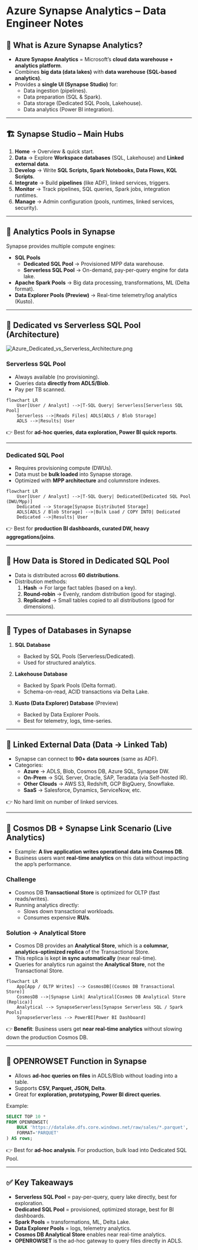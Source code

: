 # Azure Synapse Analytics – Data Engineer Notes

## 📌 What is Azure Synapse Analytics?
- **Azure Synapse Analytics** = Microsoft’s **cloud data warehouse + analytics platform**.
- Combines **big data (data lakes)** with **data warehouse (SQL-based analytics)**.
- Provides a **single UI (Synapse Studio)** for:
  - Data ingestion (pipelines).
  - Data preparation (SQL & Spark).
  - Data storage (Dedicated SQL Pools, Lakehouse).
  - Data analytics (Power BI integration).

---

## 🏗️ Synapse Studio – Main Hubs
1. **Home** → Overview & quick start.
2. **Data** → Explore **Workspace databases** (SQL, Lakehouse) and **Linked external data**.
3. **Develop** → Write **SQL Scripts, Spark Notebooks, Data Flows, KQL Scripts**.
4. **Integrate** → Build **pipelines** (like ADF), linked services, triggers.
5. **Monitor** → Track pipelines, SQL queries, Spark jobs, integration runtimes.
6. **Manage** → Admin configuration (pools, runtimes, linked services, security).

---

## 🔹 Analytics Pools in Synapse
Synapse provides multiple compute engines:
- **SQL Pools**
  - **Dedicated SQL Pool** → Provisioned MPP data warehouse.
  - **Serverless SQL Pool** → On-demand, pay-per-query engine for data lake.
- **Apache Spark Pools** → Big data processing, transformations, ML (Delta format).
- **Data Explorer Pools (Preview)** → Real-time telemetry/log analytics (Kusto).

---

## 🔹 Dedicated vs Serverless SQL Pool (Architecture)

![Azure_Dedicated_vs_Serverless_Architecture.png](https://raw.githubusercontent.com/naga-vamsi-001/Images/main/Azure/Azure_Dedicated_vs_Serverless_Architecture.png)

### **Serverless SQL Pool**
- Always available (no provisioning).
- Queries data **directly from ADLS/Blob**.
- Pay per TB scanned.

```mermaid
flowchart LR
    User[User / Analyst] -->|T-SQL Query| Serverless[Serverless SQL Pool]
    Serverless -->|Reads Files| ADLS[ADLS / Blob Storage]
    ADLS -->|Results| User
```

👉 Best for **ad-hoc queries, data exploration, Power BI quick reports**.

---

### **Dedicated SQL Pool**
- Requires provisioning compute (DWUs).
- Data must be **bulk loaded** into Synapse storage.
- Optimized with **MPP architecture** and columnstore indexes.

```mermaid
flowchart LR
    User[User / Analyst] -->|T-SQL Query| Dedicated[Dedicated SQL Pool (DWU/Mpp)]
    Dedicated --> Storage[Synapse Distributed Storage]
    ADLS[ADLS / Blob Storage] -->|Bulk Load / COPY INTO| Dedicated
    Dedicated -->|Results| User
```

👉 Best for **production BI dashboards, curated DW, heavy aggregations/joins**.

---

## 🔹 How Data is Stored in Dedicated SQL Pool
- Data is distributed across **60 distributions**.
- Distribution methods:
  1. **Hash** → For large fact tables (based on a key).
  2. **Round-robin** → Evenly, random distribution (good for staging).
  3. **Replicated** → Small tables copied to all distributions (good for dimensions).

---

## 🔹 Types of Databases in Synapse
1. **SQL Database**  
   - Backed by SQL Pools (Serverless/Dedicated).  
   - Used for structured analytics.  

2. **Lakehouse Database**  
   - Backed by Spark Pools (Delta format).  
   - Schema-on-read, ACID transactions via Delta Lake.  

3. **Kusto (Data Explorer) Database** (Preview)  
   - Backed by Data Explorer Pools.  
   - Best for telemetry, logs, time-series.  

---

## 🔹 Linked External Data (Data → Linked Tab)
- Synapse can connect to **90+ data sources** (same as ADF).  
- Categories:  
  - **Azure** → ADLS, Blob, Cosmos DB, Azure SQL, Synapse DW.  
  - **On-Prem** → SQL Server, Oracle, SAP, Teradata (via Self-hosted IR).  
  - **Other Clouds** → AWS S3, Redshift, GCP BigQuery, Snowflake.  
  - **SaaS** → Salesforce, Dynamics, ServiceNow, etc.  

👉 No hard limit on number of linked services.  

---

## 🔹 Cosmos DB + Synapse Link Scenario (Live Analytics)
- Example: **A live application writes operational data into Cosmos DB**.  
- Business users want **real-time analytics** on this data without impacting the app’s performance.  

### Challenge
- Cosmos DB **Transactional Store** is optimized for OLTP (fast reads/writes).  
- Running analytics directly:  
  - Slows down transactional workloads.  
  - Consumes expensive **RU/s**.  

### Solution → **Analytical Store**
- Cosmos DB provides an **Analytical Store**, which is a **columnar, analytics-optimized replica** of the Transactional Store.  
- This replica is kept **in sync automatically** (near real-time).  
- Queries for analytics run against the **Analytical Store**, not the Transactional Store.  

```mermaid
flowchart LR
    App[App / OLTP Writes] --> CosmosDB[(Cosmos DB Transactional Store)]
    CosmosDB -->|Synapse Link| Analytical[Cosmos DB Analytical Store (Replica)]
    Analytical --> SynapseServerless[Synapse Serverless SQL / Spark Pools]
    SynapseServerless --> PowerBI[Power BI Dashboard]
```

👉 **Benefit**: Business users get **near real-time analytics** without slowing down the production Cosmos DB.  

---

## 🔹 OPENROWSET Function in Synapse
- Allows **ad-hoc queries on files** in ADLS/Blob without loading into a table.  
- Supports **CSV, Parquet, JSON, Delta**.  
- Great for **exploration, prototyping, Power BI direct queries**.  

Example:
```sql
SELECT TOP 10 *
FROM OPENROWSET(
    BULK 'https://datalake.dfs.core.windows.net/raw/sales/*.parquet',
    FORMAT='PARQUET'
) AS rows;
```

👉 Best for **ad-hoc analysis**. For production, bulk load into Dedicated SQL Pool.  

---

## ✅ Key Takeaways
- **Serverless SQL Pool** = pay-per-query, query lake directly, best for exploration.  
- **Dedicated SQL Pool** = provisioned, optimized storage, best for BI dashboards.  
- **Spark Pools** = transformations, ML, Delta Lake.  
- **Data Explorer Pools** = logs, telemetry analytics.  
- **Cosmos DB Analytical Store** enables near real-time analytics.  
- **OPENROWSET** is the ad-hoc gateway to query files directly in ADLS.  
